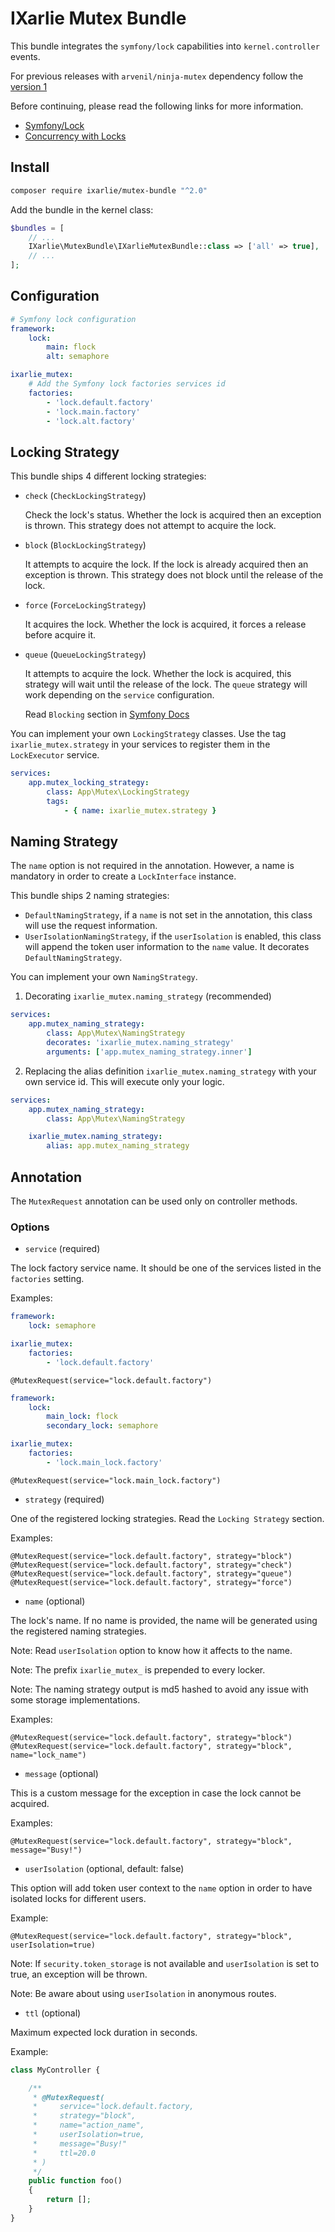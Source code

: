 # IXarlie Mutex Bundle

This bundle integrates the `symfony/lock` capabilities into `kernel.controller` events.

For previous releases with `arvenil/ninja-mutex` dependency follow the [version 1](https://github.com/ixarlie/mutex-bundle/tree/v1.0.4)


Before continuing, please read the following links for more information.
- [Symfony/Lock](https://symfony.com/doc/current/components/lock.html)
- [Concurrency with Locks](https://symfony.com/doc/current/lock.html)


## Install

```sh
composer require ixarlie/mutex-bundle "^2.0"
```

Add the bundle in the kernel class:

```php
$bundles = [
    // ...
    IXarlie\MutexBundle\IXarlieMutexBundle::class => ['all' => true],
    // ...
];
```


## Configuration
```yaml
# Symfony lock configuration
framework:
    lock:
        main: flock
        alt: semaphore 
```

```yaml
ixarlie_mutex:
    # Add the Symfony lock factories services id
    factories:
        - 'lock.default.factory'
        - 'lock.main.factory'
        - 'lock.alt.factory' 
```


## Locking Strategy

This bundle ships 4 different locking strategies:

- `check` (`CheckLockingStrategy`)

    Check the lock's status. Whether the lock is acquired then an exception is thrown. This strategy does not attempt
    to acquire the lock.

- `block` (`BlockLockingStrategy`)

    It attempts to acquire the lock. If the lock is already acquired then an exception is thrown. This strategy does
    not block until the release of the lock.

- `force` (`ForceLockingStrategy`)

    It acquires the lock. Whether the lock is acquired, it forces a release before acquire it.

- `queue` (`QueueLockingStrategy`)

    It attempts to acquire the lock. Whether the lock is acquired, this strategy will wait until the release of the lock.
    The `queue` strategy will work depending on the `service` configuration.

    Read `Blocking` section in [Symfony Docs](https://symfony.com/doc/current/components/lock.html#blocking-locks)


You can implement your own `LockingStrategy` classes. Use the tag `ixarlie_mutex.strategy` in your services to register
them in the `LockExecutor` service.

```yaml
services:
    app.mutex_locking_strategy:
        class: App\Mutex\LockingStrategy
        tags:
            - { name: ixarlie_mutex.strategy }
```


## Naming Strategy

The `name` option is not required in the annotation. However, a name is mandatory in order to create a `LockInterface`
instance.

This bundle ships 2 naming strategies:

- `DefaultNamingStrategy`, if a `name` is not set in the annotation, this class will use the request information.
- `UserIsolationNamingStrategy`, if the `userIsolation` is enabled, this class will append the token user information
to the `name` value. It decorates `DefaultNamingStrategy`.

You can implement your own `NamingStrategy`.

1. Decorating `ixarlie_mutex.naming_strategy` (recommended)
```yaml
services:
    app.mutex_naming_strategy:
        class: App\Mutex\NamingStrategy
        decorates: 'ixarlie_mutex.naming_strategy'
        arguments: ['app.mutex_naming_strategy.inner']
```

2. Replacing the alias definition `ixarlie_mutex.naming_strategy` with your own service id. This will execute only your
 logic.
```yaml
services:
    app.mutex_naming_strategy:
        class: App\Mutex\NamingStrategy

    ixarlie_mutex.naming_strategy:
        alias: app.mutex_naming_strategy
```


## Annotation

The `MutexRequest` annotation can be used only on controller methods.

### Options

- `service` (required)

The lock factory service name. It should be one of the services listed in the `factories` setting.

Examples:
```yaml
framework:
    lock: semaphore

ixarlie_mutex:
    factories:
        - 'lock.default.factory'
```
```
@MutexRequest(service="lock.default.factory")
```

```yaml
framework:
    lock:
        main_lock: flock
        secondary_lock: semaphore

ixarlie_mutex:
    factories:
        - 'lock.main_lock.factory'
```
```
@MutexRequest(service="lock.main_lock.factory")
```

- `strategy` (required)

One of the registered locking strategies. Read the `Locking Strategy` section.

Examples:
```
@MutexRequest(service="lock.default.factory", strategy="block")
@MutexRequest(service="lock.default.factory", strategy="check")
@MutexRequest(service="lock.default.factory", strategy="queue")
@MutexRequest(service="lock.default.factory", strategy="force") 
```

- `name` (optional)

The lock's name. If no name is provided, the name will be generated using the registered naming strategies.


Note: Read `userIsolation` option to know how it affects to the name.

Note: The prefix `ixarlie_mutex_` is prepended to every locker.

Note: The naming strategy output is md5 hashed to avoid any issue with some storage implementations.

Examples:
```
@MutexRequest(service="lock.default.factory", strategy="block")
@MutexRequest(service="lock.default.factory", strategy="block", name="lock_name")
```

- `message` (optional)

This is a custom message for the exception in case the lock cannot be acquired.

Examples:
```
@MutexRequest(service="lock.default.factory", strategy="block", message="Busy!")
```

- `userIsolation` (optional, default: false)

This option will add token user context to the `name` option in order to have isolated locks for different users.

Example:
```
@MutexRequest(service="lock.default.factory", strategy="block", userIsolation=true)
```

Note: If `security.token_storage` is not available and `userIsolation` is set to true, an exception will be thrown.

Note: Be aware about using `userIsolation` in anonymous routes.

- `ttl` (optional)

Maximum expected lock duration in seconds.

Example:
```php
class MyController {

    /**
     * @MutexRequest(
     *     service="lock.default.factory,
     *     strategy="block",
     *     name="action_name",
     *     userIsolation=true,
     *     message="Busy!"
     *     ttl=20.0 
     * )
     */
    public function foo()
    {
        return [];
    }
}
```

